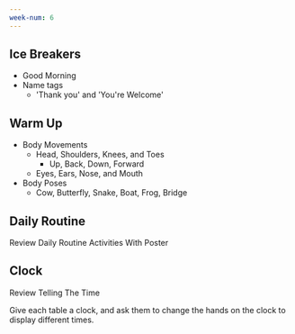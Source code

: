 ```yaml
---
week-num: 6
---
```


## Ice Breakers

- Good Morning
- Name tags
  - 'Thank you' and 'You're Welcome'

## Warm Up

- Body Movements
  - Head, Shoulders, Knees, and Toes
    - Up, Back, Down, Forward
  - Eyes, Ears, Nose, and Mouth
- Body Poses
  - Cow, Butterfly, Snake, Boat, Frog, Bridge

## Daily Routine

Review Daily Routine Activities With Poster

## Clock

Review Telling The Time

Give each table a clock, and ask them to change the hands on the clock to display different times.




